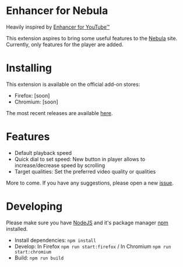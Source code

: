 # Enhancer for Nebula

Heavily inspired by [Enhancer for YouTube&trade;](https://www.mrfdev.com/enhancer-for-youtube)

This extension aspires to bring some useful features to the [Nebula](https://watchnebula.com) site. Currently, only features for the player are added.



# Installing

This extension is available on the official add-on stores:

- Firefox: [soon]
- Chromium: [soon]

The most recent releases are available [here](https://github.com/cpiber/NebulaEnhance/releases).


# Features

- Default playback speed
- Quick dial to set speed: New button in player allows to increase/decrease speed by scrolling
- Target qualities: Set the preferred video quality or qualities

More to come. If you have any suggestions, please open a new [issue](https://github.com/cpiber/NebulaEnhance/issues).


# Developing

Please make sure you have [NodeJS](https://nodejs.org/) and it's package manager [npm](https://www.npmjs.com/) installed.

- Install dependencies: `npm install`
- Develop: In Firefox `npm run start:firefox` / In Chromium `npm run start:chromium`
- Build: `npm run build`
